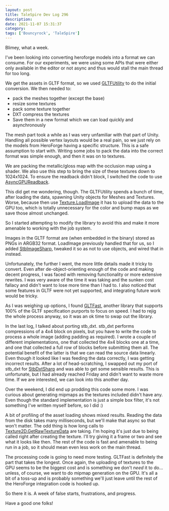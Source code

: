 ```yaml
---
layout: post
title: TaleSpire Dev Log 296
description:
date: 2021-11-07 15:31:37
category:
tags: ['Bouncyrock', 'TaleSpire']
---
```


Blimey, what a week.

I've been looking into converting heroforge models into a format we can consume. For our experiments, we were using some APIs that were either only available in the editor or not async and thus would stall the main thread for too long.

We get the assets in GLTF format, so we used [GLTFUtility](https://github.com/Siccity/GLTFUtility) to do the initial conversion. We then needed to:

- pack the meshes together (except the base)
- resize some textures
- pack some texture together
- DXT compress the textures
- Save them in a new format which we can load quickly and asynchronously

The mesh part took a while as I was very unfamiliar with that part of Unity. Handling all possible vertex layouts would be a real pain, so we just rely on the models from HeroForge having a specific structure. This is a safe assumption to start with. Writing some jobs to pack the data into the correct format was simple enough, and then it was on to textures.

We are packing the metallic/gloss map with the occlusion map using a shader. We also use this step to bring the size of these textures down to 1024x1024. To ensure the readback didn't block, I switched the code to use [AsyncGPUReadback](https://docs.unity3d.com/ScriptReference/Rendering.AsyncGPUReadback.html).

This did get me wondering, though. The GLTFUtility spends a bunch of time, after loading the data, spawning Unity objects for Meshes and Textures. Worse, because then use [Texture.LoadImage](https://docs.unity3d.com/ScriptReference/ImageConversion.LoadImage.htlm) it has to upload the data to the GPU too, which is totally unnecessary for the color and bump maps as we save those almost unchanged.

So I started attempting to modify the library to avoid this and make it more amenable to working with the job system. 

Images in the GLTF format are (when embedded in the binary) stored as PNGs in ARGB32 format. LoadImage previously handled that for us, so I added [StbImageSharp](https://github.com/StbSharp/StbImageSharp), tweaked it so as not to use objects, and wired that in instead. 

Unfortunately, the further I went, the more little details made it tricky to convert. Even after de-object-orienting enough of the code and making decent progress, I was faced with removing functionality or more extensive rewrites. I was very aware of the time it was taking and the sunken cost fallacy and didn't want to lose more time than I had to. I also noticed that some features in GLTF were not yet supported, and integrating future work would be tricky. 

As I was weighing up options, I found [GLTFast](https://github.com/atteneder/glTFast), another library that supports 100% of the GLTF specification purports to focus on speed. I had to rejig the whole process anyway, so it was an ok time to swap out the library. 

In the last log, I talked about porting stb_dxt. stb_dxt performs compressions of a 4x4 block on pixels, but you have to write the code to process a whole image (adding padding as required). I wrote a couple of different implementations, one that collected the 4x4 blocks one at a time, and one that collected a full row of blocks before submitting them all. The potential benefit of the latter is that we can read the source data linearly. Even though it looked like I was feeding the data correctly, I was getting incorrect results. After a lot of head-scratching, I swapped out my port of stb_dxt for [StbDxtSharp](https://github.com/StbSharp/StbDxtSharp) and was able to get some sensible results. This is unfortunate, but I had already reached Friday and didn't want to waste more time. If we are interested, we can look into this another day.

Over the weekend, I did end up prodding this code some more. I was curious about generating mipmaps as the textures included didn't have any. Even though the standard implementation is just a simple box filter, it's not something I've written myself before, so I did :) 

A bit of profiling of the asset loading shows mixed results. Reading the data from the disk takes many milliseconds, but we'll make that async so that won't matter. The odd thing is how long calls to [Texture2D.GetRawTextureData](https://docs.unity3d.com/ScriptReference/Texture2D.GetRawTextureData.html) are taking. I'm hoping it's just due to being called right after creating the texture. I'll try giving it a frame or two and see what it looks like then. The rest of the code is fast and amenable to being run in a job, so it should mean even less work on the main thread.

The processing code is going to need more testing. GLTFast is definitely the part that takes the longest. Once again, the uploading of textures to the GPU seems to be the biggest cost and is something we don't *need* it to do… unless, of course, we want to do mipmap generation on the GPU. It's all a bit of a toss-up and is probably something we'll just leave until the rest of the HeroForge integration code is hooked up.

So there it is. A week of false starts, frustrations, and progress. 

Have a good one folks!
